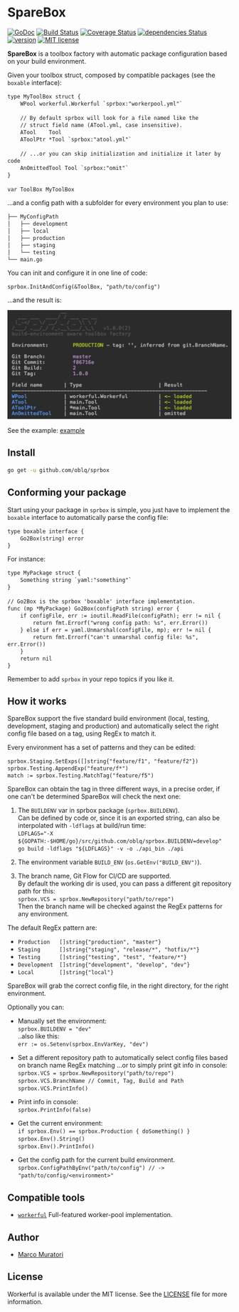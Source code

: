 # SpareBox 

[![GoDoc](https://godoc.org/github.com/oblq/sprbox?status.svg)](https://godoc.org/github.com/oblq/sprbox)
[![Build Status](https://travis-ci.org/oblq/sprbox.svg?branch=master)](https://travis-ci.org/oblq/sprbox)
[![Coverage Status](https://coveralls.io/repos/github/oblq/sprbox/badge.svg?branch=master)](https://coveralls.io/github/oblq/sprbox?branch=master)
[![dependencies Status](https://img.shields.io/badge/dependencies-none-brightgreen.svg)](https://travis-ci.org/oblq/sprbox)
[![version](https://img.shields.io/badge/version-1.0.0-yellow.svg)](https://github.com/oblq/sprbox)
[![MIT license](https://img.shields.io/badge/License-MIT-blue.svg)](https://lbesson.mit-license.org/)



**SpareBox** is a toolbox factory with automatic package configuration based on your build environment.

Given your toolbox struct, composed by compatible packages (see the `boxable` interface):  
```
type MyToolBox struct {
	WPool workerful.Workerful `sprbox:"workerpool.yml"`

	// By default sprbox will look for a file named like the
	// struct field name (ATool.yml, case insensitive).
	ATool    Tool
	AToolPtr *Tool `sprbox:"atool.yml"`

	// ...or you can skip initialization and initialize it later by code
	AnOmittedTool Tool `sprbox:"omit"`
}

var ToolBox MyToolBox
```

...and a config path with a subfolder for every environment you plan to use:
    
    ├── MyConfigPath
    │   ├── development
    │   ├── local
    │   ├── production
    │   ├── staging
    │   └── testing
    └── main.go
     
You can init and configure it in one line of code:




```
sprbox.InitAndConfig(&ToolBox, "path/to/config")
```
...and the result is:

![loading](./starting.png)

See the example: [example](example)

## Install
```sh
go get -u github.com/oblq/sprbox
```

## Conforming your package

Start using your package in `sprbox` is simple, you just have to implement the `boxable` interface to automatically parse the config file:

```
type boxable interface {
	Go2Box(string) error
}
```

For instance:

```
type MyPackage struct {
	Something string `yaml:"something"`
}

// Go2Box is the sprbox 'boxable' interface implementation.
func (mp *MyPackage) Go2Box(configPath string) error {
	if configFile, err := ioutil.ReadFile(configPath); err != nil {
		return fmt.Errorf("wrong config path: %s", err.Error())
	} else if err = yaml.Unmarshal(configFile, mp); err != nil {
		return fmt.Errorf("can't unmarshal config file: %s", err.Error())
	}
	return nil
}
```

Remember to add `sprbox` in your repo topics if you like it.

## How it works

SpareBox support the five standard build environment (local, testing, development, staging and production) and automatically select the right config file based on a tag, using RegEx to match it.

Every environment has a set of patterns and they can be edited:
```
sprbox.Staging.SetExps([]string{"feature/f1", "feature/f2"})
sprbox.Testing.AppendExp("feature/f*")
match := sprbox.Testing.MatchTag("feature/f5")
```  
SpareBox can obtain the tag in three different ways, in a precise order, if one can't be determined SpareBox will check the next one:

1. The `BUILDENV` var in sprbox package (`sprbox.BUILDENV`).  
Can be defined by code or, since it is an exported string, can also be interpolated with `-ldflags` at build/run time:  
`LDFLAGS="-X ${GOPATH:-$HOME/go}/src/github.com/oblq/sprbox.BUILDENV=develop"`  
`go build -ldflags "${LDFLAGS}" -v -o ./api_bin ./api`

2. The environment variable `BUILD_ENV` (`os.GetEnv("BUILD_ENV")`).  

3. The branch name, Git Flow for CI/CD are supported.  
By default the working dir is used, you can pass a different git repository path for this:  
`sprbox.VCS = sprbox.NewRepository("path/to/repo")`  
Then the branch name will be checked against the RegEx patterns for any environment.

The default RegEx pattern are:  
- `Production 	[]string{"production", "master"}`
- `Staging 		[]string{"staging", "release/*", "hotfix/*"}`
- `Testing 	    []string{"testing", "test", "feature/*"}`
- `Development  []string{"development", "develop", "dev"}`
- `Local        []string{"local"}`
	
SpareBox will grab the correct config file, in the right directory, for the right environment.

Optionally you can:
- Manually set the environment:  
`sprbox.BUILDENV = "dev"`  
..also like this:  
`err := os.Setenv(sprbox.EnvVarKey, "dev")`


- Set a different repository path to automatically select config files based on branch name RegEx matching ...or to simply print git info in console:  
`sprbox.VCS = sprbox.NewRepository("path/to/repo")`  
`sprbox.VCS.BranchName // Commit, Tag, Build and Path`  
`sprbox.VCS.PrintInfo()`

- Print info in console:  
`sprbox.PrintInfo(false)`

- Get the current environment:  
`if sprbox.Env() == sprbox.Production { doSomething() }`  
`sprbox.Env().String()`  
`sprbox.Env().PrintInfo()`

- Get the config path for the current build environment.
`sprbox.ConfigPathByEnv("path/to/config") // -> "path/to/config/<environment>"`

## Compatible tools

- [`workerful`](https://github.com/oblq/workerful) Full-featured worker-pool implementation.

## Author

- [Marco Muratori](mailto:marcomrtr@gmail.com) 

## License

Workerful is available under the MIT license. See the [LICENSE](./LICENSE) file for more information.